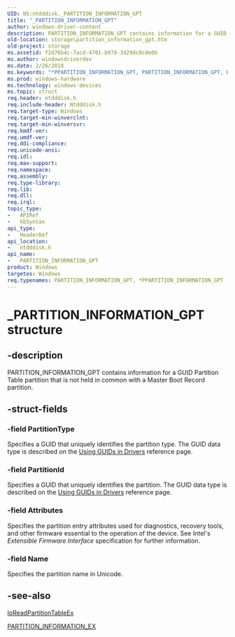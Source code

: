 ```yaml
---
UID: NS:ntdddisk._PARTITION_INFORMATION_GPT
title: "_PARTITION_INFORMATION_GPT"
author: windows-driver-content
description: PARTITION_INFORMATION_GPT contains information for a GUID Partition Table partition that is not held in common with a Master Boot Record partition.
old-location: storage\partition_information_gpt.htm
old-project: storage
ms.assetid: f2d76b4c-7acd-4701-b978-3d29dc8cde0b
ms.author: windowsdriverdev
ms.date: 2/26/2018
ms.keywords: "*PPARTITION_INFORMATION_GPT, PARTITION_INFORMATION_GPT, PARTITION_INFORMATION_GPT structure [Storage Devices], PPARTITION_INFORMATION_GPT, PPARTITION_INFORMATION_GPT structure pointer [Storage Devices], SET_PARTITION_INFORMATION_GPT, _PARTITION_INFORMATION_GPT, ntdddisk/PARTITION_INFORMATION_GPT, ntdddisk/PPARTITION_INFORMATION_GPT, storage.partition_information_gpt, structs-disk_dad0a2a5-4351-4940-af39-28f7a4005c14.xml"
ms.prod: windows-hardware
ms.technology: windows-devices
ms.topic: struct
req.header: ntdddisk.h
req.include-header: Ntdddisk.h
req.target-type: Windows
req.target-min-winverclnt: 
req.target-min-winversvr: 
req.kmdf-ver: 
req.umdf-ver: 
req.ddi-compliance: 
req.unicode-ansi: 
req.idl: 
req.max-support: 
req.namespace: 
req.assembly: 
req.type-library: 
req.lib: 
req.dll: 
req.irql: 
topic_type:
-	APIRef
-	kbSyntax
api_type:
-	HeaderDef
api_location:
-	ntdddisk.h
api_name:
-	PARTITION_INFORMATION_GPT
product: Windows
targetos: Windows
req.typenames: PARTITION_INFORMATION_GPT, *PPARTITION_INFORMATION_GPT
---
```


# _PARTITION_INFORMATION_GPT structure


## -description


PARTITION_INFORMATION_GPT contains information for a GUID Partition Table partition that is not held in common with a Master Boot Record partition.


## -struct-fields




### -field PartitionType

Specifies a GUID that uniquely identifies the partition type. The GUID data type is described on the <a href="https://msdn.microsoft.com/library/windows/hardware/ff565392">Using GUIDs in Drivers</a> reference page. 


### -field PartitionId

Specifies a GUID that uniquely identifies the partition. The GUID data type is described on the <a href="https://msdn.microsoft.com/library/windows/hardware/ff565392">Using GUIDs in Drivers</a> reference page. 


### -field Attributes

Specifies the partition entry attributes used for diagnostics, recovery tools, and other firmware essential to the operation of the device. See Intel's <i>Extensible Firmware Interface</i> specification for further information.


### -field Name

Specifies the partition name in Unicode.


## -see-also




<a href="https://msdn.microsoft.com/library/windows/hardware/ff561454">IoReadPartitionTableEx</a>



<a href="https://msdn.microsoft.com/library/windows/hardware/ff563754">PARTITION_INFORMATION_EX</a>
 

 

